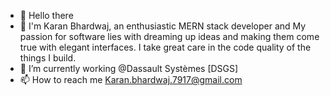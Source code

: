 - 👋 Hello there 
- 👀  I'm Karan Bhardwaj, an enthusiastic  MERN stack developer and  My passion for software lies with dreaming up ideas and making them come true with elegant interfaces. I take great care in the code quality of the things I build.
- 🌱 I’m currently working @Dassault Systèmes [DSGS]
- 📫 How to reach me Karan.bhardwaj.7917@gmail.com

